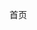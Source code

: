 <!-- # 大事件后台 API 项目

> [API 接口文档](https://www.showdoc.com.cn/escook?page_id=3707158761215217)

## 1.项目初始化

### 1.1 创建项目

1. 新建 <code>api_server</code> 文件夹作为项目根目录，并在项目根目录中运行如下的命令，初始化包管理配置文件：

```sh
npm init -y
```

2. 运行如下的命令，安装特定版本的 <code>express</code>:

```sh
npm i express@4.17.1
```

3. 在项目根目录中新建 <code>app.js</code> 作为整个项目的入口文件，并初始化如下的代码：

```js
const express = require("express");
// 创建 express 的服务器实例
const app = express();

// write your code here...

// 调用 app.listen 方法，指定端口号并启动web服务器
app.listen(3007, function () {
  console.log("api server running at http://127.0.0.1:3007");
});
```

### 1.2 配置 cors 跨域

1. 运行如下的命令，安装 <code>cors</code> 中间件：

```sh
npm i cors@2.8.5
```

2. 在 app.js 中导入并配置 <code>cors</code> 中间件：

```js
const cors = require("cors");
app.use(cors());
```

### 1.3 配置解析表单数据的中间件

1. 通过如下的代码，配置解析 <code>application/x-www-form-urlencoded</code> 格式的表单数据的中间件：

```js
app.use(express.urlencoded({ extended: false }));
```

### 1.4 初始化路由相关的文件夹

1. 在项目根目录中，新建 <code>router</code> 文件夹，用来存放所有的路由模块

   > 路由模块中，只存放客户端的请求与处理函数之间的映射关系

2. 在项目根目录中，新建 <code>router_handler</code> 文件夹，用来存放所有的 路由处理函数模块
   > 路由处理函数模块中，专门负责存放每个路由对应的处理函数

### 1.5 初始化用户路由模块

1. 在 <code>router</code> 文件夹中，新建 <code>user.js</code> 文件，作为用户的路由模块，并初始化代码：

```js
const express = require("express");
// 创建路由对象
const router = express.Router();

// 注册新用户
router.post("/reguser", (req, res) => {
  res.send("reguser OK");
});

// 登录
router.post("/login", (req, res) => {
  res.send("login OK");
});

module.exports = router;
```

2. 在 <code>app.js</code> 中，导入注册用户路由模块 ：

```js
const userRouter = require("./router/user");
app.use("/api", userRouter);
```

### 1.6 抽离用户路由模块中的处理函数

> 目的：为了保证 <code>路由模块</code> 的纯粹性，所有的 <code>路由处理函数</code>，必须抽离到对应的 <code>路由处理函数模块</code> 中

1. 在 <code>/router_handler/user.js</code> 中，使用 <code>exports</code> 对象，分别向外共享如下两个 <code>路由处理函数</code> ：

```js
/**
 * 在这里定义和用户相关的路由处理函数，供 /router/user.js 模块进行调用
 */

// 注册用户的处理函数
exports.regUser = (req, res) => {
  res.send("reguser OK");
};

// 登录的处理函数
exports.login = (req, res) => {
  res.send("login OK");
};
```

2. 将 <code>/router/user.js</code> 中的代码修改为如下结构：

```js
const express = require("express");
const router = express.Router();

// 导入用户路由处理函数模块
const userHandler = require("../router_handler/user");

// 注册新用户
router.post("/reguser", userHandler.regUser);
// 登录
router.post("/login", userHandler.login);

module.exports = router;
```

## 2. 登录注册

### 2.1 新建 ev_users 表

1. 在 <code>test</code> 数据库中，新建 <code>ev_users</code> 表如下：
   ![用户表图片](../docs/.vuepress/public/img/ev_users.png)

### 2.2 安装并配置 mysql 模块

> 在 API 接口项目中，需要安装并配置 mysql 这个第三方模块，来连接和操作 MySQL 数据库

1. 运行如下命令，安装 mysql 模块：

```sh
npm i mysql@2.18.1
```

2. 在项目根目录中新建 <code>/db/index.js</code> 文件，在此自定义模块中创建数据库的连接对象：

```js
const mysql = require("mysql");

// 创建数据库连接对象
const db = mysql.createPool({
  host: "127.0.0.1",
  user: "root",
  password: "admin123",
  database: "my_db_01",
});

// 向外共享 db 数据库连接对象
module.exports = db;
```

### 2.3 注册

#### 2.3.0 实现步骤

1. 检测表单数据是否合法
2. 检测用户名是否被占用
3. 对密码进行加密处理
4. 插入新用户

#### 2.3.1 检测表单数据是否合法

1. 判断用户名和密码是否为空

```js
// 接收表单数据
const userinfo = req.body;
// 判断数据是否合法
if (!userinfo.username || !userinfo.password) {
  return res.send({ status: 1, message: "用户名或密码不能为空！" });
}
```

#### 2.3.2 检测用户名是否被占用

1.判断用户名和密码是否为空

```js
// 接收表单数据
const userinfo = req.body;
// 判断数据是否合法
if (!userinfo.username || !userinfo.password) {
  return res.send({ status: 1, message: "用户名或密码不能为空！" });
}
```

#### 2.3.2 检测用户名是否被占用

1. 导入数据库操作模块：

```js
const db = require("../db/index");
```

2. 定义 SQL 语句：

```js
const sql = `select * from ev_users where username=?`;
```

3. 执行 SQL 语句并根据结果判断用户名是否被占用：

```js
db.query(sql, [userinfo.username], function (err, results) {
  // 执行 SQL 语句失败
  if (err) {
    return res.send({ status: 1, message: err.message });
  }
  // 用户名被占用
  if (results.length > 0) {
    return res.send({ status: 1, message: "用户名被占用，请更换其他用户名！" });
  }
  // TODO: 用户名可用，继续后续流程...
});
```

#### 2.3.3 对密码进行加密处理

> 为了保证密码的安全性，不建议在数据库以 <code>明文</code> 的形式保存用户密码，推荐对密码进行 <code>加密存储</code>
> 在当前项目中，使用 <code>bcryptjs</code> 对用户密码进行加密，优点：

- 加密之后的密码，**无法被逆向破解**
- 同一明文密码多次加密，得到的**加密结果各不相同**，保证了安全性

1. 运行如下命令，安装指定版本的 <code>bcryptjs</code> ：

```sh
npm i bcryptjs@2.4.3
```

2. 在 <code>/router_handler/user.js</code> 中，导入 <code>bcryptjs</code> ：

3. 在注册用户的处理函数中，确认用户名可用之后，调用 <code>bcrypt.hashSync(明文密码, 随机盐的长度) </code>方法，对用户的密码进行加密处理：

```js
// 对用户的密码,进行 bcrype 加密，返回值是加密之后的密码字符串
userinfo.password = bcrypt.hashSync(userinfo.password, 10);
```

#### 2.3.4 插入新用户

1. 定义插入用户的 SQL 语句：

```js
const sql = "insert into ev_users set ?";
```

2. 调用 <code>db.query()</code> 执行 SQL 语句，插入新用户：

```js
db.query(
  sql,
  { username: userinfo.username, password: userinfo.password },
  function (err, results) {
    // 执行 SQL 语句失败
    if (err) return res.send({ status: 1, message: err.message });
    // SQL 语句执行成功，但影响行数不为 1
    if (results.affectedRows !== 1) {
      return res.send({ status: 1, message: "注册用户失败，请稍后再试！" });
    }
    // 注册成功
    res.send({ status: 0, message: "注册成功！" });
  }
);
```

### 2.4 优化 res.send() 代码

> 在处理函数中，需要多次调用 <code>res.send()</code> 向客户端响应 <code>处理失败</code> 的结果，为了简化代码，可以手动封装一个 res.cc() 函数

1. 在 <code>app.js</code> 中，所有路由之前，声明一个全局中间件，为 res 对象挂载一个 <code>res.cc()</code> 函数 ：

```js
// 响应数据的中间件
app.use(function (req, res, next) {
  // status = 0 为成功； status = 1 为失败； 默认将 status 的值设置为 1，方便处理失败的情况
  res.cc = function (err, status = 1) {
    res.send({
      // 状态
      status,
      // 状态描述，判断 err 是 错误对象 还是 字符串
      message: err instanceof Error ? err.message : err,
    });
  };
  next();
});
```

### 2.5 优化表单数据验证

> 表单验证的原则：前端验证为辅，后端验证为主，后端永远不要相信前端提交过来的任何内容
> 在实际开发中，前后端都需要对表单的数据进行合法性的验证，而且，**后端做为数据合法性验证的最后一个关口**，在拦截非法数据方面，起到了至关重要的作用。

单纯的使用 <code>if...else...</code> 的形式对数据合法性进行验证，效率低下、出错率高、维护性差。因此，推荐使用**第三方数据验证模块**，来降低出错率、提高验证的效率与可维护性，**让后端程序员把更多的精力放在核心业务逻辑的处理上**。

1. 安装 <code>joi</code> 包，为表单中携带的每个数据项，定义验证规则：

```sh
npm install joi
```

2. 安装 <code>@escook/express-joi</code> 中间件，来实现自动对表单数据进行验证的功能：

```sh
npm i @escook/express-joi
```

3. 新建 <code>/schema/user.js</code> 用户信息验证规则模块，并初始化代码如下：

```js
const joi = require("joi");

/**
 * string() 值必须是字符串
 * alphanum() 值只能是包含 a-zA-Z0-9 的字符串
 * min(length) 最小长度
 * max(length) 最大长度
 * required() 值是必填项，不能为 undefined
 * pattern(正则表达式) 值必须符合正则表达式的规则
 */

// 用户名的验证规则
const username = joi.string().alphanum().min(1).max(10).required();
// 密码的验证规则
const password = joi
  .string()
  .pattern(/^[\S]{6,12}$/)
  .required();

// 注册和登录表单的验证规则对象
exports.reg_login_schema = {
  // 表示需要对 req.body 中的数据进行验证
  body: {
    username,
    password,
  },
};
```

4. 修改 <code>/router/user.js</code> 中的代码如下：

```js
const express = require("express");
const router = express.Router();

// 导入用户路由处理函数模块
const userHandler = require("../router_handler/user");

// 1. 导入验证表单数据的中间件
const expressJoi = require("@escook/express-joi");
// 2. 导入需要的验证规则对象
const { reg_login_schema } = require("../schema/user");

// 注册新用户
// 3. 在注册新用户的路由中，声明局部中间件，对当前请求中携带的数据进行验证
// 3.1 数据验证通过后，会把这次请求流转给后面的路由处理函数
// 3.2 数据验证失败后，终止后续代码的执行，并抛出一个全局的 Error 错误，进入全局错误级别中间件中进行处理
router.post("/reguser", expressJoi(reg_login_schema), userHandler.regUser);
// 登录
router.post("/login", userHandler.login);

module.exports = router;
```

5. 在 <code>app.js</code> 的全局错误级别中间件中，捕获验证失败的错误，并把验证失败的结果响应给客户端：

```js
const joi = require("joi");

// 错误中间件
app.use(function (err, req, res, next) {
  // 数据验证失败
  if (err instanceof joi.ValidationError) return res.cc(err);
  // 未知错误
  res.cc(err);
});
```

### 2.6 登录

#### 2.6.0 实现步骤

1. 检测表单数据是否合法
2. 根据用户名查询用户的数据
3. 判断用户输入的密码是否正确
4. 生成 JWT 的 Token 字符串

#### 2.6.1 检测登录表单的数据是否合法

1. 将 <code>/router/user.js</code> 中 <code>登录</code> 的路由代码修改如下：

```js
// 登录的路由
router.post("/login", expressJoi(reg_login_schema), userHandler.login);
```

#### 2.6.2 根据用户名查询用户的数据

1. 接收表单数据：

```js
const userinfo = req.body;
```

2. 定义 SQL 语句：

```js
const sql = `select * from ev_users where username=?`;
```

3. 执行 SQL 语句，查询用户的数据：

```js
db.query(sql, userinfo.username, function (err, results) {
  // 执行 SQL 语句失败
  if (err) return res.cc(err);
  // 执行 SQL 语句成功，但是查询到数据条数不等于 1
  if (results.length !== 1) return res.cc("登录失败！");
  // TODO：判断用户输入的登录密码是否和数据库中的密码一致
});
```

#### 2.6.3 判断用户输入的密码是否正确

> 核心实现思路：调用 <code>bcrypt.compareSync(用户提交的密码, 数据库中的密码)</code> 方法比较密码是否一致
> 返回值是布尔值（true 一致、false 不一致）

具体的实现代码如下：

```js
// 拿着用户输入的密码,和数据库中存储的密码进行对比
const compareResult = bcrypt.compareSync(
  userinfo.password,
  results[0].password
);

// 如果对比的结果等于 false, 则证明用户输入的密码错误
if (!compareResult) {
  return res.cc("登录失败！");
}

// TODO：登录成功，生成 Token 字符串
```

#### 2.6.4 生成 JWT 的 Token 字符串

> 核心注意点：在生成 Token 字符串的时候，一定要剔除 密码 和 头像 的值

1. 通过 ES6 的高级语法，快速剔除 <code>密码</code> 和 <code>头像</code> 的值：

```js
// 剔除完毕之后，user 中只保留了用户的 id, username, nickname, email 这四个属性的值
const user = { ...results[0], password: "", user_pic: "" };
```

2. 运行如下的命令，安装生成 Token 字符串的包：

```sh
npm i jsonwebtoken@8.5.1
```

3. 在 <code>/router_handler/user.js</code> 模块的头部区域，导入 <code>jsonwebtoken</code> 包：

```js
// 用这个包来生成 Token 字符串
const jwt = require("jsonwebtoken");
```

4. 创建 <code>config.js</code> 文件，并向外共享 **加密** 和 **还原** Token 的 <code>jwtSecretKey</code> 字符串：

```js
module.exports = {
  jwtSecretKey: "Bruce",
};
```

5. 将用户信息对象加密成 Token 字符串：

```js
// 导入配置文件
const config = require("../config");

// 生成 Token 字符串
const tokenStr = jwt.sign(user, config.jwtSecretKey, {
  expiresIn: "10h", // token 有效期为 10 个小时
});
```

6. 将生成的 Token 字符串响应给客户端：

```js
res.send({
  status: 0,
  message: "登录成功！",
  // 为了方便客户端使用 Token，在服务器端直接拼接上 Bearer 的前缀
  token: "Bearer " + tokenStr,
});
```

### 2.7 配置解析 Token 的中间件

1. 运行如下的命令，安装解析 Token 的中间件：

```js
npm i express-jwt@5.3.3
```

2. 在 <code>app.js</code> 中注册路由之前，配置解析 Token 的中间件：

```js
// 导入配置文件
const config = require("./config");

// 解析 token 的中间件
const expressJWT = require("express-jwt");

// 使用 .unless({ path: [/^\/api\//] }) 指定哪些接口不需要进行 Token 的身份认证
app.use(
  expressJWT({ secret: config.jwtSecretKey }).unless({ path: [/^\/api\//] })
);
```

3. 在 <code>app.js</code> 中的 错误级别中间件 里面，捕获并处理 Token 认证失败后的错误：

```js
// 错误中间件
app.use(function (err, req, res, next) {
  // 省略其它代码...

  // 捕获身份认证失败的错误
  if (err.name === "UnauthorizedError") return res.cc("身份认证失败！");

  // 未知错误...
});
```

## 3.个人中心

### 3.1 获取用户的基本信息

#### 3.1.0 实现步骤

1. 初始化 **路由** 模块
2. 初始化 **路由处理函数** 模块
3. 获取用户的基本信息

#### 3.1.1 初始化路由模块

1. 创建 <code>/router/userinfo.js</code> 路由模块，并初始化如下的代码结构：

```js
// 导入 express
const express = require("express");
// 创建路由对象
const router = express.Router();

// 获取用户的基本信息
router.get("/userinfo", (req, res) => {
  res.send("ok");
});

// 向外共享路由对象
module.exports = router;
```

2. 在 <code>app.js</code> 中导入并使用个人中心的路由模块：

```js
// 导入并使用用户信息路由模块
const userinfoRouter = require("./router/userinfo");
// 注意：以 /my 开头的接口，都是有权限的接口，需要进行 Token 身份认证
app.use("/my", userinfoRouter);
```

#### 3.1.2 初始化路由处理函数模块

1. 创建 <code>/router_handler/userinfo.js</code> 路由处理函数模块，并初始化如下的代码结构：

```js
// 获取用户基本信息的处理函数
exports.getUserInfo = (req, res) => {
  res.send("ok");
};
```

2. 修改 <code>/router/userinfo.js</code> 中的代码如下：

```js
const express = require("express");
const router = express.Router();

// 导入用户信息的处理函数模块
const userinfo_handler = require("../router_handler/userinfo");

// 获取用户的基本信息
router.get("/userinfo", userinfo_handler.getUserInfo);

module.exports = router;
```

#### 3.1.3 获取用户的基本信息

1. 在 <code>/router_handler/userinfo.js</code> 头部导入数据库操作模块：

```js
// 导入数据库操作模块
const db = require("../db/index");
```

2. 定义 SQL 语句：

```js
// 根据用户的 id，查询用户的基本信息
// 注意：为了防止用户的密码泄露，需要排除 password 字段
const sql = `select id, username, nickname, email, user_pic from ev_users where id=?`;
```

3. 调用 <code>db.query()</code> 执行 SQL 语句：

```js
// 注意：req 对象上的 user 属性，是 Token 解析成功，express-jwt 中间件帮我们挂载上去的
db.query(sql, req.user.id, (err, results) => {
  // 1. 执行 SQL 语句失败
  if (err) return res.cc(err);

  // 2. 执行 SQL 语句成功，但是查询到的数据条数不等于 1
  if (results.length !== 1) return res.cc("获取用户信息失败！");

  // 3. 将用户信息响应给客户端
  res.send({
    status: 0,
    message: "获取用户基本信息成功！",
    data: results[0],
  });
});
```

### 3.2 更新用户的基本信息

#### 3.2.0 实现步骤

1. 定义路由和处理函数
2. 验证表单数据
3. 实现更新用户基本信息的功能

#### 3.2.1 定义路由和处理函数

1. 在 <code>/router/userinfo.js</code> 模块中，新增 <code>更新用户基本信息</code> 的路由：

```js
// 更新用户的基本信息
router.post("/userinfo", userinfo_handler.updateUserInfo);
```

2. 在 <code>/router_handler/userinfo.js</code> 模块中，定义并向外共享 <code>更新用户基本信息</code> 的路由处理函数：

```js
// 更新用户基本信息的处理函数
exports.updateUserInfo = (req, res) => {
  res.send("ok");
};
```

#### 3.2.2 验证表单数据

1. 在 <code>/schema/user.js</code> 验证规则模块中，定义 <code>id</code>,<code>，nickname，email</code>,<code>email</code> 的验证规则如下：

```js
// 定义 id, nickname, emial 的验证规则
const id = joi.number().integer().min(1).required();
const nickname = joi.string().required();
const email = joi.string().email().required();
```

2.并使用 <code>exports</code> 向外共享如下的 <code>验证规则对象</code>：

```js
// 验证规则对象 - 更新用户基本信息
exports.update_userinfo_schema = {
  body: {
    id,
    nickname,
    email,
  },
};
```

3. 在 <code>/router/userinfo.js</code> 模块中，导入验证数据合法性的中间件：

```js
// 导入验证数据合法性的中间件
const expressJoi = require("@escook/express-joi");
```

4. 在 <code>/router/userinfo.js</code> 模块中，导入需要的验证规则对象：

```js
// 导入需要的验证规则对象
const { update_userinfo_schema } = require("../schema/user");
```

5. 在 <code>/router/userinfo.js</code> 模块中，修改 <code>更新用户的基本信息</code> 的路由如下：

```js
// 更新用户的基本信息
router.post(
  "/userinfo",
  expressJoi(update_userinfo_schema),
  userinfo_handler.updateUserInfo
);
```

#### 3.2.3 实现更新用户基本信息的功能

1. 定义待执行的 SQL 语句：

```js
const sql = `update ev_users set ? where id=?`;
```

2. 调用 <code>db.query() </code> 执行 SQL 语句并传参：

```js
db.query(sql, [req.body, req.body.id], (err, results) => {
  // 执行 SQL 语句失败
  if (err) return res.cc(err);

  // 执行 SQL 语句成功，但影响行数不为 1
  if (results.affectedRows !== 1) return res.cc("修改用户基本信息失败！");

  // 修改用户信息成功
  return res.cc("修改用户基本信息成功！", 0);
});
```

### 3.3 重置密码

#### 3.3.0 实现步骤

1. 定义路由和处理函数
2. 验证表单数据
3. 实现重置密码的功能

#### 3.3.1 定义路由和处理函数

1. 在 <code>/router/userinfo.js</code> 模块中，新增 <code>重置密码</code> 的路由：

```js
// 重置密码的路由
router.post("/updatepwd", userinfo_handler.updatePassword);
```

2.在 <code>/router_handler/userinfo.js</code> 模块中，定义并向外共享 重置密码 的路由处理函数：

```js
// 重置密码的处理函数
exports.updatePassword = (req, res) => {
  res.send("ok");
};
```

#### 3.3.2 验证表单数据

> 核心验证思路：旧密码与新密码，必须符合密码的验证规则，并且新密码不能与旧密码一致！

1. 在 <code>/schema/user.js</code> 模块中，使用 <code>exports</code> 向外共享如下的 <code>验证规则对象</code>：

```js
// 验证规则对象 - 重置密码
exports.update_password_schema = {
  body: {
    // 使用 password 这个规则，验证 req.body.oldPwd 的值
    oldPwd: password,
    // 使用 joi.not(joi.ref('oldPwd')).concat(password) 规则，验证 req.body.newPwd 的值
    // 解读：
    // 1. joi.ref('oldPwd') 表示 newPwd 的值必须和 oldPwd 的值保持一致
    // 2. joi.not(joi.ref('oldPwd')) 表示 newPwd 的值不能等于 oldPwd 的值
    // 3. .concat() 用于合并 joi.not(joi.ref('oldPwd')) 和 password 这两条验证规则
    newPwd: joi.not(joi.ref("oldPwd")).concat(password),
  },
};
```

2. 在 <code>/router/userinfo.js</code> 模块中，导入需要的验证规则对象：

```js
// 导入需要的验证规则对象
const {
  update_userinfo_schema,
  update_password_schema,
} = require("../schema/user");
```

3. 并在 <code>重置密码的路由</code> 中，使用 <code>
   update_password_schema</code> 规则验证表单的数据，示例代码如下：

#### 3.3.3 实现重置密码的功能

1. 根据 <code>id</code> 查询用户是否存在：

```js
// 定义根据 id 查询用户数据的 SQL 语句
const sql = `select * from ev_users where id=?`;

// 执行 SQL 语句查询用户是否存在
db.query(sql, req.user.id, (err, results) => {
  // 执行 SQL 语句失败
  if (err) return res.cc(err);

  // 检查指定 id 的用户是否存在
  if (results.length !== 1) return res.cc("用户不存在！");

  // TODO：判断提交的旧密码是否正确
});
```

2. 判断提交的 **旧密码** 是否正确：

```js
// 在头部区域导入 bcryptjs 后，
// 即可使用 bcrypt.compareSync(提交的密码，数据库中的密码) 方法验证密码是否正确
// compareSync() 函数的返回值为布尔值，true 表示密码正确，false 表示密码错误
const bcrypt = require("bcryptjs");

// 判断提交的旧密码是否正确
const compareResult = bcrypt.compareSync(req.body.oldPwd, results[0].password);
if (!compareResult) return res.cc("原密码错误！");
```

3. 对新密码进行 <code>bcrypt</code> 加密之后，更新到数据库中：

```js
// 定义更新用户密码的 SQL 语句
const sql = `update ev_users set password=? where id=?`;

// 对新密码进行 bcrypt 加密处理
const newPwd = bcrypt.hashSync(req.body.newPwd, 10);

// 执行 SQL 语句，根据 id 更新用户的密码
db.query(sql, [newPwd, req.user.id], (err, results) => {
  // SQL 语句执行失败
  if (err) return res.cc(err);

  // SQL 语句执行成功，但是影响行数不等于 1
  if (results.affectedRows !== 1) return res.cc("更新密码失败！");

  // 更新密码成功
  res.cc("更新密码成功！", 0);
});
```

### 3.4 更新用户头像

#### 3.4.0 实现步骤

1. 定义路由和处理函数
2. 验证表单数据
3. 实现更新用户头像的功能

#### 3.4.1 定义路由和处理函数

1. 在 <code>/router/userinfo.js</code> 模块中，新增 <code>更新用户头像</code> 的路由：

```js
// 更新用户头像的路由
router.post("/update/avatar", userinfo_handler.updateAvatar);
```

2. 在 <code>/router_handler/userinfo.js</code> 模块中，定义并向外共享 <code>更新用户头像</code> 的路由处理函数：

```js
// 更新用户头像的处理函数
exports.updateAvatar = (req, res) => {
  res.send("ok");
};
```

#### 3.4.2 验证表单数据

1. 在 <code>/schema/user.js</code> 验证规则模块中，定义 <code>avatar</code> 的验证规则如下：

```js
// dataUri() 指的是如下格式的字符串数据：
// data:image/png;base64,VE9PTUFOWVNFQ1JFVFM=
const avatar = joi.string().dataUri().required();
```

2. 并使用 <code>exports</code> 向外共享如下的 <code>验证规则对象</code>：

```js
// 验证规则对象 - 更新头像
exports.update_avatar_schema = {
  body: {
    avatar,
  },
};
```

3. 在 <code>/router/userinfo.js</code> 模块中，导入需要的验证规则对象：

```js
const { update_avatar_schema } = require("../schema/user");
```

4. 在 <code>/router/userinfo.js</code> 模块中，修改 <code>更新用户头像</code> 的路由如下：

```js
router.post(
  "/update/avatar",
  expressJoi(update_avatar_schema),
  userinfo_handler.updateAvatar
);
```

#### 3.4.3 实现更新用户头像的功能

1. 定义更新用户头像的 SQL 语句：

```js
const sql = "update ev_users set user_pic=? where id=?";
```

2. 调用 <code>db.query()</code> 执行 SQL 语句，更新对应用户的头像：

```js
db.query(sql, [req.body.avatar, req.user.id], (err, results) => {
  // 执行 SQL 语句失败
  if (err) return res.cc(err);

  // 执行 SQL 语句成功，但是影响行数不等于 1
  if (results.affectedRows !== 1) return res.cc("更新头像失败！");

  // 更新用户头像成功
  return res.cc("更新头像成功！", 0);
});
```

## 4. 文章分类管理

### 4.1 新建 ev_article_cate 表

![文章图片](../docs/.vuepress/public/img/ev_article_cate.png)

### 4.2 获取文章分类列表

#### 4.2.0 实现步骤

1. 初始化路由模块
2. 初始化路由处理函数模块
3. 获取文章分类列表数据

#### 4.2.1 初始化路由模块

1. 创建 <code>/router/artcate.js</code> 路由模块，并初始化如下的代码结构：

```js
// 导入 express
const express = require("express");
// 创建路由对象
const router = express.Router();

// 获取文章分类的列表数据
router.get("/cates", (req, res) => {
  res.send("ok");
});

// 向外共享路由对象
module.exports = router;
```

2. 在 <code>app.js</code> 中导入并使用文章分类的路由模块：

```js
// 导入并使用文章分类路由模块
const artCateRouter = require("./router/artcate");
// 为文章分类的路由挂载统一的访问前缀 /my/article
app.use("/my/article", artCateRouter);
```

#### 4.2.2 初始化路由处理函数模块

1. 创建 <code>/router_handler/artcate.js</code> 路由处理函数模块，并初始化如下的代码结构：

```js
const express = require("express");
const router = express.Router();

// 导入文章分类的路由处理函数模块
const artcate_handler = require("../router_handler/artcate");

// 获取文章分类的列表数据
router.get("/cates", artcate_handler.getArticleCates);

module.exports = router;
```

#### 4.2.3 获取文章分类列表数据

1. 在 <code>/router_handler/artcate.js</code> 头部导入数据库操作模块：

```js
// 导入数据库操作模块
const db = require("../db/index");
```

2. 定义 SQL 语句：

```js
// 根据分类的状态，获取所有未被删除的分类列表数据
// is_delete 为 0 表示没有被 标记为删除 的数据
const sql = "select * from ev_article_cate where is_delete=0 order by id asc";
```

3. 调用 <code>db.query()</code> 执行 SQL 语句：

```js
db.query(sql, (err, results) => {
  // 1. 执行 SQL 语句失败
  if (err) return res.cc(err);

  // 2. 执行 SQL 语句成功
  res.send({
    status: 0,
    message: "获取文章分类列表成功！",
    data: results,
  });
});
```

### 4.3 新增文章分类

#### 4.3.0 实现步骤

1. 定义路由和处理函数
2. 验证表单数据
3. 查询 分类名称 与 分类别名 是否被占用
4. 实现新增文章分类的功能

#### 4.3.1 定义路由和处理函数

1. 在 <code>/router/artcate.js</code> 模块中，添加 <code>新增文章分类</code> 的路由：

```js
// 新增文章分类的路由
router.post("/addcates", artcate_handler.addArticleCates);
```

2. 在 <code>/router_handler/artcate.js</code> 模块中，定义并向外共享 新增文章分类 的路由处理函数：

```js
// 新增文章分类的处理函数
exports.addArticleCates = (req, res) => {
  res.send("ok");
};
```

#### 4.3.2 验证表单数据

1. 创建 <code>/schema/artcate.js</code> 文章分类数据验证模块，并定义如下的验证规则：

```js
// 导入定义验证规则的模块
const joi = require("joi");

// 定义 分类名称 和 分类别名 的校验规则
const name = joi.string().required();
const alias = joi.string().alphanum().required();

// 校验规则对象 - 添加分类
exports.add_cate_schema = {
  body: {
    name,
    alias,
  },
};
```

2. 在 <code>/router/artcate.js</code> 模块中，使用 <code>add_cate_schema</code> 对数据进行验证：

```js
// 导入验证数据的中间件
const expressJoi = require("@escook/express-joi");
// 导入文章分类的验证模块
const { add_cate_schema } = require("../schema/artcate");

// 新增文章分类的路由
router.post(
  "/addcates",
  expressJoi(add_cate_schema),
  artcate_handler.addArticleCates
);
```

#### 4.3.3 查询分类名称与别名是否被占用

1. 定义查重的 SQL 语句：

```js
// 定义查询 分类名称 与 分类别名 是否被占用的 SQL 语句
const sql = `select * from ev_article_cate where name=? or alias=?`;
```

2. 调用 <code>db.query()</code> 执行查重的操作：

```js
// 执行查重操作
db.query(sql, [req.body.name, req.body.alias], (err, results) => {
  // 执行 SQL 语句失败
  if (err) return res.cc(err);

  // 判断 分类名称 和 分类别名 是否被占用
  if (results.length === 2)
    return res.cc("分类名称与别名被占用，请更换后重试！");
  // 分别判断 分类名称 和 分类别名 是否被占用
  if (results.length === 1 && results[0].name === req.body.name)
    return res.cc("分类名称被占用，请更换后重试！");
  if (results.length === 1 && results[0].alias === req.body.alias)
    return res.cc("分类别名被占用，请更换后重试！");

  // TODO：新增文章分类
});
```

#### 4.3.4 实现新增文章分类的功能

1. 定义新增文章分类的 SQL 语句：

```js
const sql = `insert into ev_article_cate set ?`;
```

2. 调用 <code>db.query()</code> 执行新增文章分类的 SQL 语句：

```js
db.query(sql, req.body, (err, results) => {
  // SQL 语句执行失败
  if (err) return res.cc(err);

  // SQL 语句执行成功，但是影响行数不等于 1
  if (results.affectedRows !== 1) return res.cc("新增文章分类失败！");

  // 新增文章分类成功
  res.cc("新增文章分类成功！", 0);
});
```

### 4.4 根据 Id 删除文章分类

#### 4.4.0 实现步骤

1. 定义路由和处理函数
2. 验证表单数据
3. 实现删除文章分类的功能

#### 4.4.1 定义路由和处理函数

1. 在 <code>/router/artcate.js</code> 模块中，添加 <code>删除文章分类</code> 的路由：

```js
// 删除文章分类的路由
router.get("/deletecate/:id", artcate_handler.deleteCateById);
```

2. 在 <code>/router_handler/artcate.js</code> 模块中，定义并向外共享 <code>删除文章分类</code> 的路由处理函数：

```js
// 删除文章分类的处理函数
exports.deleteCateById = (req, res) => {
  res.send("ok");
};
```

#### 4.4.2 验证表单数据

1. 在 <code>/schema/artcate.js</code> 验证规则模块中，定义 id 的验证规则如下：

```js
// 定义 分类Id 的校验规则
const id = joi.number().integer().min(1).required();
```

2. 并使用 <code>exports</code> 向外共享如下的 <code>验证规则对象</code>：

```js
// 校验规则对象 - 删除分类
exports.delete_cate_schema = {
  params: {
    id,
  },
};
```

3. 在 <code>/router/artcate.js</code> 模块中，导入需要的验证规则对象，并在路由中使用：

```js
// 导入删除分类的验证规则对象
const { delete_cate_schema } = require("../schema/artcate");

// 删除文章分类的路由
router.get(
  "/deletecate/:id",
  expressJoi(delete_cate_schema),
  artcate_handler.deleteCateById
);
```

#### 4.4.3 实现删除文章分类的功能

1. 定义删除文章分类的 SQL 语句：

```js
const sql = `update ev_article_cate set is_delete=1 where id=?`;
```

2. 调用 <code>db.query()</code> 执行删除文章分类的 SQL 语句：

```js
db.query(sql, req.params.id, (err, results) => {
  // 执行 SQL 语句失败
  if (err) return res.cc(err);

  // SQL 语句执行成功，但是影响行数不等于 1
  if (results.affectedRows !== 1) return res.cc("删除文章分类失败！");

  // 删除文章分类成功
  res.cc("删除文章分类成功！", 0);
});
```

### 4.5 根据 Id 获取文章分类数据

#### 4.5.0 实现步骤

1. 定义路由和处理函数
2. 验证表单数据
3. 实现获取文章分类的功能

#### 4.5.1 定义路由和处理函数

1. 在 <code>/router/artcate.js</code> 模块中，添加 <code>根据 Id 获取文章分类</code> 的路由：

```js
router.get("/cates/:id", artcate_handler.getArticleById);
```

2. 在 <code>/router_handler/artcate.js</code> 模块中，定义并向外共享 <code>根据 Id 获取文章分类</code> 的路由处理函数：

```js
// 根据 Id 获取文章分类的处理函数
exports.getArticleById = (req, res) => {
  res.send("ok");
};
```

#### 4.5.2 验证表单数据

1. 在 <code>/schema/artcate.js</code> 验证规则模块中，使用 <code>exports</code> 向外共享如下的 验证规则对象：

```js
// 校验规则对象 - 根据 Id 获取分类
exports.get_cate_schema = {
  params: {
    id,
  },
};
```

2. 在 <code>/router/artcate.js</code> 模块中，导入需要的验证规则对象，并在路由中使用：

```js
// 导入根据 Id 获取分类的验证规则对象
const { get_cate_schema } = require("../schema/artcate");

// 根据 Id 获取文章分类的路由
router.get(
  "/cates/:id",
  expressJoi(get_cate_schema),
  artcate_handler.getArticleById
);
```

#### 4.5.3 实现获取文章分类的功能

1. 定义根据 Id 获取文章分类的 SQL 语句：

```js
const sql = `select * from ev_article_cate where id=?`;
```

2. 调用 <code>db.query()</code> 执行 SQL 语句：

```js
db.query(sql, req.params.id, (err, results) => {
  // 执行 SQL 语句失败
  if (err) return res.cc(err);

  // SQL 语句执行成功，但是没有查询到任何数据
  if (results.length !== 1) return res.cc("获取文章分类数据失败！");

  // 把数据响应给客户端
  res.send({
    status: 0,
    message: "获取文章分类数据成功！",
    data: results[0],
  });
});
```

### 4.6 根据 Id 更新文章分类数据

#### 4.6.0 实现步骤

1. 定义路由和处理函数
2. 验证表单数据
3. 查询 <code>分类名称</code> 与 <code>分类别名</code> 是否被占用
4. 实现更新文章分类的功能

#### 4.6.1 定义路由和处理函数

1. 在 <code>/router/artcate.js</code> 模块中，添加 <code>更新文章分类</code> 的路由：

```js
// 更新文章分类的路由
router.post("/updatecate", artcate_handler.updateCateById);
```

2. 在 <code>/router_handler/artcate.js</code> 模块中，定义并向外共享 <code>更新文章分类</code> 的路由处理函数：

```js
// 更新文章分类的处理函数
exports.updateCateById = (req, res) => {
  res.send("ok");
};
```

#### 4.6.2 验证表单数据

1. 在 <code>/schema/artcate.js</code> 验证规则模块中，使用 <code>exports</code> 向外共享如下的 <code>验证规则对象</code>

```js
// 校验规则对象 - 更新分类
exports.update_cate_schema = {
  body: {
    Id: id,
    name,
    alias,
  },
};
```

2. 在 <code>/router/artcate.js</code> 模块中，导入需要的验证规则对象，并在路由中使用：

```js
// 导入更新文章分类的验证规则对象
const { update_cate_schema } = require("../schema/artcate");

// 更新文章分类的路由
router.post(
  "/updatecate",
  expressJoi(update_cate_schema),
  artcate_handler.updateCateById
);
```

#### 4.5.4 查询分类名称与别名是否被占用

1. 定义查重的 SQL 语句：

```js
// 定义查询 分类名称 与 分类别名 是否被占用的 SQL 语句
const sql = `select * from ev_article_cate where Id<>? and (name=? or alias=?)`;
```

2. 调用 <code>db.query()</code> 执行查重的操作：

```js
// 执行查重操作
db.query(sql, [req.body.Id, req.body.name, req.body.alias], (err, results) => {
  // 执行 SQL 语句失败
  if (err) return res.cc(err);

  // 判断 分类名称 和 分类别名 是否被占用
  if (results.length === 2)
    return res.cc("分类名称与别名被占用，请更换后重试！");
  if (results.length === 1 && results[0].name === req.body.name)
    return res.cc("分类名称被占用，请更换后重试！");
  if (results.length === 1 && results[0].alias === req.body.alias)
    return res.cc("分类别名被占用，请更换后重试！");

  // TODO：更新文章分类
});
```

#### 4.5.5 实现更新文章分类的功能

1. 定义更新文章分类的 SQL 语句：

```js
const sql = `update ev_article_cate set ? where Id=?`;
```

2. 调用 <code>db.query()</code> 执行 SQL 语句：

```js
db.query(sql, [req.body, req.body.Id], (err, results) => {
  // 执行 SQL 语句失败
  if (err) return res.cc(err);

  // SQL 语句执行成功，但是影响行数不等于 1
  if (results.affectedRows !== 1) return res.cc("更新文章分类失败！");

  // 更新文章分类成功
  res.cc("更新文章分类成功！", 0);
});
```

## 5.文章管理

### 5.1 新建 ev_articles 表

![文章表图片](../docs/.vuepress/public/img/ev_articles.png)

### 5.2 发布新文章

#### 5.2.0 实现步骤

1. 初始化路由模块
2. 初始化路由处理函数模块
3. 使用 multer 解析表单数据
4. 验证表单数据
5. 实现发布文章的功能

#### 5.2.1 初始化路由模块

1. 创建 <code>/router/article.js</code> 路由模块，并初始化如下的代码结构：

```js
// 导入 express
const express = require("express");
// 创建路由对象
const router = express.Router();

// 发布新文章
router.post("/add", (req, res) => {
  res.send("ok");
});

// 向外共享路由对象
module.exports = router;
```

2. 在 <code>app.js</code> 中导入并使用文章的路由模块：

```js
// 导入并使用文章路由模块
const articleRouter = require("./router/article");
// 为文章的路由挂载统一的访问前缀 /my/article
app.use("/my/article", articleRouter);
```

#### 5.2.2 初始化路由处理函数模块

1. 创建 <code>/router_handler/article.js</code> 路由处理函数模块，并初始化如下的代码结构：

```js
// 发布新文章的处理函数
exports.addArticle = (req, res) => {
  res.send("ok");
};
```

2. 修改 <code>router/article.js</code> 中的代码如下：

```js
const express = require("express");
const router = express.Router();

// 导入文章的路由处理函数模块
const article_handler = require("../router_handler/article");

// 发布新文章
router.post("/add", article_handler.addArticle);

module.exports = router;
```

#### 5.2.3 使用 multer 解析表单数据

> 注意：使用 <code>express.urlencoded()</code> 中间件无法解析 <code>multipart/form-data</code> 格式的请求体数据。

> 当前项目，推荐使用 multer 来解析 multipart/form-data 格式的表单数据。https://www.npmjs.com/package/multer

1. 运行如下的终端命令，在项目中安装 <code>multer</code>：

```sh
npm i multer@1.4.2
```

2. 在 <code>/router_handler/article.js</code> 模块中导入并配置 <code>multer</code>：

```js
// 导入解析 formdata 格式表单数据的包
const multer = require("multer");
// 导入处理路径的核心模块
const path = require("path");

// 创建 multer 的实例对象，通过 dest 属性指定文件的存放路径
const upload = multer({ dest: path.join(__dirname, "../uploads") });
```

3. <code>修改</code> 发布新文章 的路由如下：

```js
// 发布新文章的路由
// upload.single() 是一个局部生效的中间件，用来解析 FormData 格式的表单数据
// 将文件类型的数据，解析并挂载到 req.file 属性中
// 将文本类型的数据，解析并挂载到 req.body 属性中
router.post("/add", upload.single("cover_img"), article_handler.addArticle);
```

4. 在 <code>/router_handler/article.js</code> 模块中的 <code>addArticle</code> 处理函数中，将 multer 解析出来的数据进行打印：

```js
// 发布新文章的处理函数
exports.addArticle = (req, res) => {
  console.log(req.body) // 文本类型的数据
  console.log('--------分割线----------')
  console.log(req.file) // 文件类型的数据

  res.send('ok')
})
```

#### 5.2.4 验证表单数据

> 实现思路：通过 express-joi 自动验证 req.body 中的文本数据；通过 if 判断手动验证 req.file 中的文件数据；

1. 创建 <code>/schema/article.js</code> 验证规则模块，并初始化如下的代码结构：

```js
// 导入定义验证规则的模块
const joi = require("joi");

// 定义 标题、分类Id、内容、发布状态 的验证规则
const title = joi.string().required();
const cate_id = joi.number().integer().min(1).required();
const content = joi.string().required().allow("");
const state = joi.string().valid("已发布", "草稿").required();

// 验证规则对象 - 发布文章
exports.add_article_schema = {
  body: {
    title,
    cate_id,
    content,
    state,
  },
};
```

2. 在 <code>/router/article.js</code> 模块中，导入需要的验证规则对象，并在路由中使用：

```js
// 导入验证数据的中间件
const expressJoi = require("@escook/express-joi");
// 导入文章的验证模块
const { add_article_schema } = require("../schema/article");

// 发布新文章的路由
// 注意：在当前的路由中，先后使用了两个中间件：
//       先使用 multer 解析表单数据
//       再使用 expressJoi 对解析的表单数据进行验证
router.post(
  "/add",
  upload.single("cover_img"),
  expressJoi(add_article_schema),
  article_handler.addArticle
);
```

3. 在 <code>/router_handler/article.js</code> 模块中的 <code>addArticle</code> 处理函数中，通过 if 判断客户端是否提交了 <code>封面图片</code>：

```js
// 发布新文章的处理函数
exports.addArticle = (req, res) => {
    // 手动判断是否上传了文章封面
  if (!req.file || req.file.fieldname !== 'cover_img') return res.cc('文章封面是必选参数！')

  // TODO：表单数据合法，继续后面的处理流程...
})
```

#### 5.2.5 实现发布文章的功能

1. 整理要插入数据库的文章信息对象：

```js
// 导入处理路径的 path 核心模块
const path = require("path");

const articleInfo = {
  // 标题、内容、状态、所属的分类Id
  ...req.body,
  // 文章封面在服务器端的存放路径
  cover_img: path.join("/uploads", req.file.filename),
  // 文章发布时间
  pub_date: new Date(),
  // 文章作者的Id
  author_id: req.user.id,
};
```

2. 定义发布文章的 SQL 语句：

```js
const sql = `insert into ev_articles set ?`;
```

3. 调用 <code>db.query()</code> 执行发布文章的 SQL 语句：

```js
// 导入数据库操作模块
const db = require("../db/index");

// 执行 SQL 语句
db.query(sql, articleInfo, (err, results) => {
  // 执行 SQL 语句失败
  if (err) return res.cc(err);

  // 执行 SQL 语句成功，但是影响行数不等于 1
  if (results.affectedRows !== 1) return res.cc("发布文章失败！");

  // 发布文章成功
  res.cc("发布文章成功", 0);
});
```

4. 在 <code>app.js</code> 中，使用 <code>express.static()</code> 中间件，将 <code>uploads</code> 目录中的图片托管为静态资源：

```js
// 托管静态资源文件
app.use("/uploads", express.static("./uploads"));
``` -->

首页
